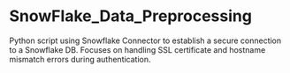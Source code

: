 # SnowFlake_Data_Preprocessing
Python script using Snowflake Connector to establish a secure connection to a Snowflake DB. Focuses on handling SSL certificate and hostname mismatch errors during authentication.
